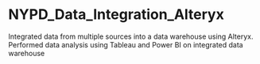 # NYPD_Data_Integration_Alteryx
Integrated data from multiple sources into a data warehouse using Alteryx. Performed data analysis using Tableau and Power BI on integrated data warehouse
